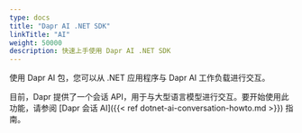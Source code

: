 ```yaml
---
type: docs
title: "Dapr AI .NET SDK"
linkTitle: "AI"
weight: 50000
description: 快速上手使用 Dapr AI .NET SDK
---
```


使用 Dapr AI 包，您可以从 .NET 应用程序与 Dapr AI 工作负载进行交互。

目前，Dapr 提供了一个会话 API，用于与大型语言模型进行交互。要开始使用此功能，请参阅 [Dapr 会话 AI]({{< ref dotnet-ai-conversation-howto.md >}}) 指南。